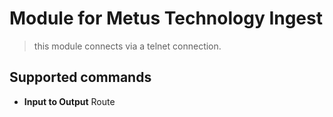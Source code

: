 # Module for Metus Technology Ingest

> this module connects via a telnet connection.

## Supported commands

* **Input to Output** Route 
